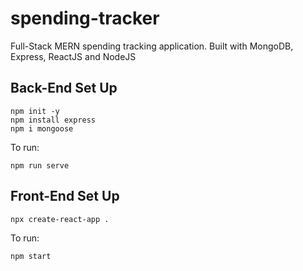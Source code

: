 # spending-tracker
Full-Stack MERN spending tracking application. Built with MongoDB, Express, ReactJS and NodeJS

## Back-End Set Up
```
npm init -y
npm install express
npm i mongoose
```

To run:
```
npm run serve
```

## Front-End Set Up
```
npx create-react-app .
```

To run:
```
npm start
```